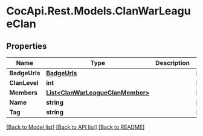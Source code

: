 # CocApi.Rest.Models.ClanWarLeagueClan

## Properties

Name | Type | Description | Notes
------------ | ------------- | ------------- | -------------
**BadgeUrls** | [**BadgeUrls**](BadgeUrls.md) |  | [readonly] 
**ClanLevel** | **int** |  | [readonly] 
**Members** | [**List&lt;ClanWarLeagueClanMember&gt;**](ClanWarLeagueClanMember.md) |  | [readonly] 
**Name** | **string** |  | [readonly] 
**Tag** | **string** |  | [readonly] 

[[Back to Model list]](../../README.md#documentation-for-models) [[Back to API list]](../../README.md#documentation-for-api-endpoints) [[Back to README]](../../README.md)

